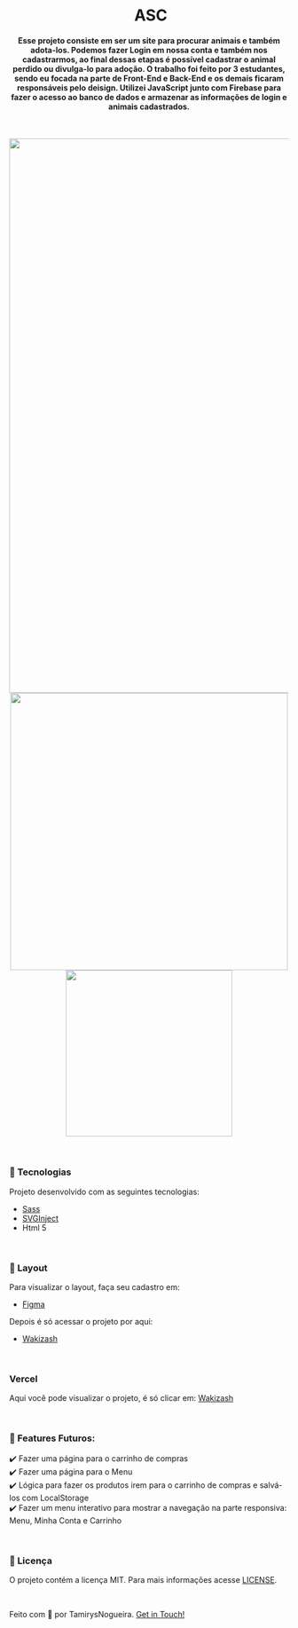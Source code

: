 

<h1 align="center">
    <img src="img/img-componentes/logo-topo.svg" alt="" align="center" >
    ASC
</h1>

<h4 align="center">
    Esse projeto consiste em ser um site para procurar animais e também adota-los. Podemos fazer Login em nossa conta e também nos cadastrarmos, ao final dessas etapas
    é possível cadastrar o animal perdido ou divulga-lo para adoção. 
    O trabalho foi feito por 3 estudantes, sendo eu focada na parte de Front-End e Back-End e os demais ficaram responsáveis pelo deisign.
    Utilizei JavaScript junto com Firebase para fazer o acesso ao banco de dados e armazenar as informações de login e animais cadastrados. 
</h4>
<br>
<p align="center">
    <img src = "github/gif/desktop.gif" width="1000px">
    <img src = "github/gif/tablet.gif" width="500px">
    <img src = "github/gif/mobile.gif" width="300px">
</p>
<br>

### 🚀 Tecnologias
<p> Projeto desenvolvido com as seguintes tecnologias: </p>

- [Sass](https://sass-lang.com/)
- [SVGInject](https://github.com/iconfu/svg-inject)
- Html 5


<br>

### 🔖 Layout
<p> Para visualizar o layout, faça seu cadastro em: </p>

- [Figma](https://www.figma.com/)

<p> Depois é só acessar o projeto por aqui: </p>

- [Wakizash](https://www.figma.com/file/W8XrOqa2r0mJL3I2YksWwv/Wakizash?node-id=0%3A1)

<br>

### Vercel
Aqui você pode visualizar o projeto, é só clicar em:
[Wakizash](https://wakizash.vercel.app/)

<br>

### 🚧 Features Futuros:
✔️ Fazer uma página para o carrinho de compras <br>
✔️ Fazer uma página para o Menu <br>
✔️ Lógica para fazer os produtos irem para o carrinho de compras e salvá-los com LocalStorage <br>
✔️ Fazer um menu interativo para mostrar a navegação na parte responsiva: Menu, Minha Conta e Carrinho

<br>

### 📝 Licença
O projeto contém a licença MIT. Para mais informações acesse [LICENSE](https://github.com/tamirysnogueira/wakizash/blob/master/LICENSE).

<br>

Feito com 💖 por TamirysNogueira. [Get in Touch!](https://www.linkedin.com/in/tamirys-nogueira-346958205/)
